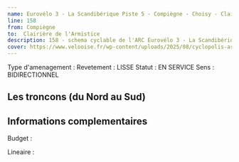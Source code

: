 ```yaml
---
name: Eurovélo 3 - La Scandibérique Piste 5 - Compiègne - Choisy - Clairière de l'Armistice - Trans'Oise:5 - Rive gauche - Pont Neuf - Zone industrielle Nord 
line: 158
from: Compiègne
to:  Clairière de l'Armistice
description: 158 - schema cyclable de l'ARC Eurovélo 3 - La Scandibérique:Piste 5 - Compiègne - Choisy - Clairière de l'Armistice - Trans'Oise:5 - Rive gauche - Pont Neuf - Zone'industrielle Nord 
cover: https://www.velooise.fr/wp-content/uploads/2025/08/cyclopolis-arc-158.jpg
---
```

Type d'amenagement : 
Revetement : LISSE
Statut : EN SERVICE
Sens : BIDIRECTIONNEL
## Les troncons (du Nord au Sud)

## Informations complementaires

Budget  : 

Lineaire :

